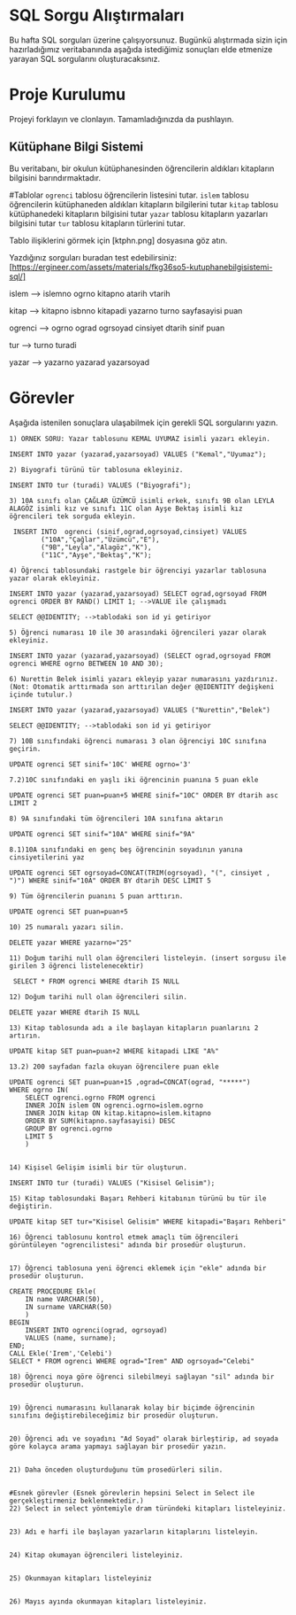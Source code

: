 # SQL Sorgu Alıştırmaları

Bu hafta SQL sorguları üzerine çalışıyorsunuz. Bugünkü alıştırmada sizin için hazırladığımız veritabanında aşağıda istediğimiz sonuçları elde etmenize yarayan SQL sorgularını oluşturacaksınız.

# Proje Kurulumu

Projeyi forklayın ve clonlayın. Tamamladığınızda da pushlayın.

## Kütüphane Bilgi Sistemi

Bu veritabanı, bir okulun kütüphanesinden öğrencilerin aldıkları kitapların bilgisini barındırmaktadır.

#Tablolar
`ogrenci` tablosu öğrencilerin listesini tutar.
`islem` tablosu öğrencilerin kütüphaneden aldıkları kitapların bilgilerini tutar
`kitap` tablosu kütüphanedeki kitapların bilgisini tutar
`yazar` tablosu kitapların yazarları bilgisini tutar
`tur` tablosu kitapların türlerini tutar.

Tablo ilişiklerini görmek için [ktphn.png] dosyasına göz atın.

Yazdığınız sorguları buradan test edebilirsiniz: [https://ergineer.com/assets/materials/fkg36so5-kutuphanebilgisistemi-sql/]

islem --> islemno ogrno kitapno atarih vtarih

kitap --> kitapno isbnno kitapadi yazarno turno sayfasayisi puan

ogrenci --> ogrno ograd ogrsoyad cinsiyet dtarih sinif puan

tur --> turno turadi

yazar --> yazarno yazarad yazarsoyad

# Görevler

Aşağıda istenilen sonuçlara ulaşabilmek için gerekli SQL sorgularını yazın.

    1) ÖRNEK SORU: Yazar tablosunu KEMAL UYUMAZ isimli yazarı ekleyin.

    INSERT INTO yazar (yazarad,yazarsoyad) VALUES ("Kemal","Uyumaz");

    2) Biyografi türünü tür tablosuna ekleyiniz.

    INSERT INTO tur (turadi) VALUES ("Biyografi");

    3) 10A sınıfı olan ÇAĞLAR ÜZÜMCÜ isimli erkek, sınıfı 9B olan LEYLA ALAGÖZ isimli kız ve sınıfı 11C olan Ayşe Bektaş isimli kız öğrencileri tek sorguda ekleyin.

     INSERT INTO  ogrenci (sinif,ograd,ogrsoyad,cinsiyet) VALUES
     		("10A","Çağlar","Üzümcü","E"),
    		("9B","Leyla","Alagöz","K"),
    		("11C","Ayşe","Bektaş","K");

    4) Öğrenci tablosundaki rastgele bir öğrenciyi yazarlar tablosuna yazar olarak ekleyiniz.

    INSERT INTO yazar (yazarad,yazarsoyad) SELECT ograd,ogrsoyad FROM ogrenci ORDER BY RAND() LIMIT 1; -->VALUE ile çalışmadı

    SELECT @@IDENTITY; -->tablodaki son id yi getiriyor

    5) Öğrenci numarası 10 ile 30 arasındaki öğrencileri yazar olarak ekleyiniz.

    INSERT INTO yazar (yazarad,yazarsoyad) (SELECT ograd,ogrsoyad FROM ogrenci WHERE ogrno BETWEEN 10 AND 30);

    6) Nurettin Belek isimli yazarı ekleyip yazar numarasını yazdırınız.
    (Not: Otomatik arttırmada son arttırılan değer @@IDENTITY değişkeni içinde tutulur.)

    INSERT INTO yazar (yazarad,yazarsoyad) VALUES ("Nurettin","Belek")

    SELECT @@IDENTITY; -->tablodaki son id yi getiriyor

    7) 10B sınıfındaki öğrenci numarası 3 olan öğrenciyi 10C sınıfına geçirin.

    UPDATE ogrenci SET sinif='10C' WHERE ogrno='3'

    7.2)10C sınıfındaki en yaşlı iki öğrencinin puanına 5 puan ekle

    UPDATE ogrenci SET puan=puan+5 WHERE sinif="10C" ORDER BY dtarih asc LIMIT 2

    8) 9A sınıfındaki tüm öğrencileri 10A sınıfına aktarın

    UPDATE ogrenci SET sinif="10A" WHERE sinif="9A"

    8.1)10A sınıfındaki en genç beş öğrencinin soyadının yanına cinsiyetilerini yaz

    UPDATE ogrenci SET ogrsoyad=CONCAT(TRIM(ogrsoyad), "(", cinsiyet , ")") WHERE sinif="10A" ORDER BY dtarih DESC LIMIT 5

    9) Tüm öğrencilerin puanını 5 puan arttırın.

    UPDATE ogrenci SET puan=puan+5

    10) 25 numaralı yazarı silin.

    DELETE yazar WHERE yazarno="25"

    11) Doğum tarihi null olan öğrencileri listeleyin. (insert sorgusu ile girilen 3 öğrenci listelenecektir)

     SELECT * FROM ogrenci WHERE dtarih IS NULL

    12) Doğum tarihi null olan öğrencileri silin.

    DELETE yazar WHERE dtarih IS NULL

    13) Kitap tablosunda adı a ile başlayan kitapların puanlarını 2 artırın.

    UPDATE kitap SET puan=puan+2 WHERE kitapadi LIKE "A%"

    13.2) 200 sayfadan fazla okuyan öğrencilere puan ekle

    UPDATE ogrenci SET puan=puan+15 ,ograd=CONCAT(ograd, "*****")
    WHERE ogrno IN(
    	SELECT ogrenci.ogrno FROM ogrenci
    	INNER JOIN islem ON ogrenci.ogrno=islem.ogrno
    	INNER JOIN kitap ON kitap.kitapno=islem.kitapno
    	ORDER BY SUM(kitapno.sayfasayisi) DESC
    	GROUP BY ogrenci.ogrno
    	LIMIT 5
    	)


    14) Kişisel Gelişim isimli bir tür oluşturun.

    INSERT INTO tur (turadi) VALUES ("Kisisel Gelisim");

    15) Kitap tablosundaki Başarı Rehberi kitabının türünü bu tür ile değiştirin.

    UPDATE kitap SET tur="Kisisel Gelisim" WHERE kitapadi="Başarı Rehberi"

    16) Öğrenci tablosunu kontrol etmek amaçlı tüm öğrencileri görüntüleyen "ogrencilistesi" adında bir prosedür oluşturun.


    17) Öğrenci tablosuna yeni öğrenci eklemek için "ekle" adında bir prosedür oluşturun.

    CREATE PROCEDURE Ekle(
    	IN name VARCHAR(50),
    	IN surname VARCHAR(50)
    	)
    BEGIN
    	INSERT INTO ogrenci(ograd, ogrsoyad)
    	VALUES (name, surname);
    END;
    CALL Ekle('Irem','Celebi')
    SELECT * FROM ogrenci WHERE ograd="Irem" AND ogrsoyad="Celebi"

    18) Öğrenci noya göre öğrenci silebilmeyi sağlayan "sil" adında bir prosedür oluşturun.


    19) Öğrenci numarasını kullanarak kolay bir biçimde öğrencinin sınıfını değiştirebileceğimiz bir prosedür oluşturun.


    20) Öğrenci adı ve soyadını "Ad Soyad" olarak birleştirip, ad soyada göre kolayca arama yapmayı sağlayan bir prosedür yazın.


    21) Daha önceden oluşturduğunu tüm prosedürleri silin.


    #Esnek görevler (Esnek görevlerin hepsini Select in Select ile gerçekleştirmeniz beklenmektedir.)
    22) Select in select yöntemiyle dram türündeki kitapları listeleyiniz.


    23) Adı e harfi ile başlayan yazarların kitaplarını listeleyin.


    24) Kitap okumayan öğrencileri listeleyiniz.


    25) Okunmayan kitapları listeleyiniz


    26) Mayıs ayında okunmayan kitapları listeleyiniz.
